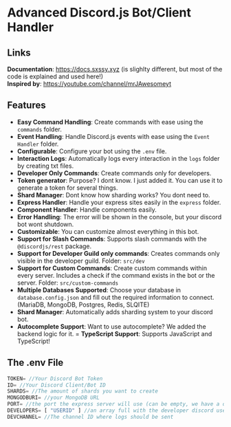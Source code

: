# Advanced Discord.js Bot/Client Handler

## Links 
**Documentation**: https://docs.sxssy.xyz (is slighlty different, but most of the code is explained and used here!) <br>
**Inspired by**: https://youtube.com/channel/mrJAwesomeyt

## Features
- **Easy Command Handling**: Create commands with ease using the `commands` folder.
- **Event Handling**: Handle Discord.js events with ease using the `Event Handler` folder.
- **Configurable**: Configure your bot using the `.env` file.
- **Interaction Logs**: Automatically logs every interaction in the `logs` folder by creating txt files.
- **Developer Only Commands**: Create commands only for developers.
- **Token generator**: Purpose? I dont know. I just added it. You can use it to generate a token for several things.
- **Shard Manager**: Dont know how sharding works? You dont need to.
- **Express Handler**: Handle your express sites easily in the `express` folder.
- **Component Handler**: Handle components easily.
- **Error Handling**: The error will be shown in the console, but your discord bot wont shutdown.
- **Customizable**: You can customize almost everything in this bot.
- **Support for Slash Commands**: Supports slash commands with the `@discordjs/rest` package.
- **Support for Developer Guild only commands**: Creates commands only visible in the developer guild. Folder: `src/dev`
- **Support for Custom Commands**: Create custom commands within every server. Includes a check if the command exists in the bot or the server. Folder: `src/custom-commands`
- **Multiple Databases Supported**: Choose your database in `database.config.json` and fill out the required information to connect. (MariaDB, MongoDB, Postgres, Redis, SLQITE)
- **Shard Manager**: Automatically adds sharding system to your discord bot.
- **Autocomplete Support**: Want to use autocomplete? We added the backend logic for it.
= **TypeScript Support**: Supports JavaScript and TypeScript!

## The .env File
```js
TOKEN= //Your Discord Bot Token
ID= //Your Discord Client/Bot ID
SHARDS= //The amount of shards you want to create
MONGODBURI= //your MongoDB URL
PORT= //the port the express server will use (can be empty, we have a default port ;-;)
DEVELOPERS= [ "USERID" ] //an array full with the developer discord user IDs
DEVCHANNEL= //The channel ID where logs should be sent
```